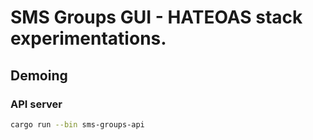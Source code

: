 # SMS Groups GUI - HATEOAS stack experimentations.

## Demoing

### API server
```sh
cargo run --bin sms-groups-api
```
